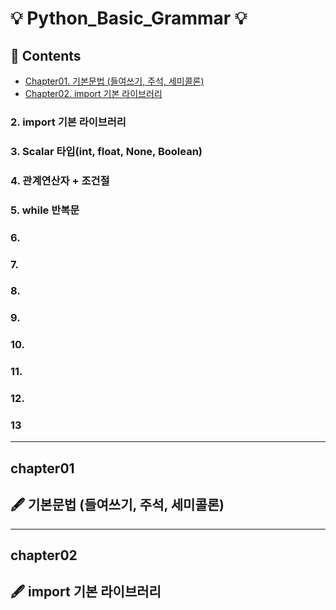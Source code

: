 # 💡 Python_Basic_Grammar 💡
## 📑 Contents
* [Chapter01. 기본문법 (들여쓰기, 주석, 세미콜론)](#chapter01)
* [Chapter02. import 기본 라이브러리](#chapter02)
### 2. import 기본 라이브러리
### 3. Scalar 타입(int, float, None, Boolean)
### 4. 관계연산자 + 조건절
### 5. while 반복문
### 6. 
### 7. 
### 8.
### 9.
### 10.
### 11. 
### 12. 
### 13

* * *

## chapter01 
## 🖋 기본문법 (들여쓰기, 주석, 세미콜론)


* * *
## chapter02
## 🖋 import 기본 라이브러리

